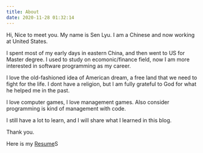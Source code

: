 ```yaml
---
title: About
date: 2020-11-28 01:32:14
---
```

Hi, Nice to meet you. My name is Sen Lyu. I am a Chinese and now working at United States.  

I spent most of my early days in eastern China, and then went to US for Master degree. I used to study on ecomonic/finance field, now I am more interested in software programming as my career.

I love the old-fashioned idea of American dream, a free land that we need to fight for the life. I dont have a religion, but I am fully grateful to God for what he helped me in the past.

I love computer games, I love management games. Also consider programming is kind of management with code.

I still have a lot to learn, and I will share what I learned in this blog.

Thank you.

Here is my [Resume](https://senlyu.com/downloads/DataEngineerCV.pdf)S